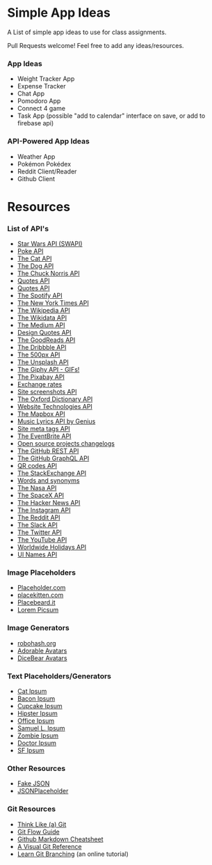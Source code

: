 # Simple App Ideas
A List of simple app ideas to use for class assignments.

Pull Requests welcome! Feel free to add any ideas/resources.

### App Ideas
- Weight Tracker App
- Expense Tracker
- Chat App
- Pomodoro App
- Connect 4 game
- Task App (possible "add to calendar" interface on save, or add to firebase api)

### API-Powered App Ideas
- Weather App
- Pokémon Pokédex
- Reddit Client/Reader
- Github Client

# Resources

### List of API's
- [Star Wars API (SWAPI)](https://swapi.co/)
- [Poke API](https://pokeapi.co/)
- [The Cat API](https://thecatapi.com/docs.html)
- [The Dog API](https://dog.ceo/dog-api/)
- [The Chuck Norris API](https://api.chucknorris.io/)
- [Quotes API](https://favqs.com/api)
- [Quotes API](http://forismatic.com/en/api/)
- [The Spotify API](https://beta.developer.spotify.com/documentation/web-api/)
- [The New York Times API](https://developer.nytimes.com/)
- [The Wikipedia API](https://www.mediawiki.org/wiki/API:Main_page)
- [The Wikidata API](https://www.wikidata.org/w/api.php?action=help)
- [The Medium API](https://github.com/Medium/medium-api-docs)
- [Design Quotes API](https://quotesondesign.com/api-v4-0/)
- [The GoodReads API](https://www.goodreads.com/api)
- [The Dribbble API](http://developer.dribbble.com/v2/)
- [The 500px API](https://github.com/500px/api-documentation)
- [The Unsplash API](https://unsplash.com/developers)
- [The Giphy API - GIFs!](https://developers.giphy.com/docs/)
- [The Pixabay API](https://pixabay.com/sk/service/about/api/)
- [Exchange rates](https://exchangeratesapi.io/)
- [Site screenshots API](https://apileap.com/)
- [The Oxford Dictionary API](https://developer.oxforddictionaries.com/)
- [Website Technologies API](https://github.com/letsvalidate/api)
- [The Mapbox API](https://www.mapbox.com/developers/)
- [Music Lyrics API by Genius](https://docs.genius.com/)
- [Site meta tags API](http://bettermeta.io/)
- [The EventBrite API](https://www.eventbrite.com/developer/v3/)
- [Open source projects changelogs](https://changelogs.md/)
- [The GitHub REST API](https://developer.github.com/v3/)
- [The GitHub GraphQL API](https://developer.github.com/v4/)
- [QR codes API](http://goqr.me/api/)
- [The StackExchange API](https://api.stackexchange.com/)
- [Words and synonyms](https://www.wordsapi.com/)
- [The Nasa API](https://api.nasa.gov/)
- [The SpaceX API](https://github.com/r-spacex/SpaceX-API)
- [The Hacker News API](https://github.com/HackerNews/API)
- [The Instagram API](https://instagram.com/developer/)
- [The Reddit API](https://www.reddit.com/dev/api)
- [The Slack API](https://api.slack.com/)
- [The Twitter API](https://developer.twitter.com/en/docs)
- [The YouTube API](https://developers.google.com/youtube/)
- [Worldwide Holidays API](https://calendarific.com/api-documentation)
- [UI Names API](https://https://uinames.com/)


### Image Placeholders
- [Placeholder.com](https://placeholder.com/)
- [placekitten.com](https://placekitten.com/)
- [Placebeard.it](https://placebeard.it/)
- [Lorem Picsum](https://picsum.photos/)

### Image Generators
- [robohash.org](https://robohash.org/)
- [Adorable Avatars](http://avatars.adorable.io/)
- [DiceBear Avatars](https://avatars.dicebear.com/)

### Text Placeholders/Generators
- [Cat Ipsum](http://www.catipsum.com/index.php)
- [Bacon Ipsum](https://baconipsum.com/)
- [Cupcake Ipsum](http://www.cupcakeipsum.com/)
- [Hipster Ipsum](https://hipsum.co/)
- [Office Ipsum](http://officeipsum.com/)
- [Samuel L. Ipsum](http://slipsum.com/)
- [Zombie Ipsum](http://www.zombieipsum.com/)
- [Doctor Ipsum](http://doctoripsum.com/)
- [SF Ipsum](http://www.sfipsum.com/)

### Other Resources
- [Fake JSON](https://fakejson.com/)
- [JSONPlaceholder](http://jsonplaceholder.typicode.com/)

### Git Resources
 - [Think Like (a) Git](http://think-like-a-git.net/)
 - [Git Flow Guide](https://enterprise.github.com/downloads/en/github-flow-cheatsheet.pdf)
 - [Github Markdown Cheatsheet](https://enterprise.github.com/downloads/en/markdown-cheatsheet.pdf)
 - [A Visual Git Reference](http://marklodato.github.io/visual-git-guide/index-en.html?no-svg)
 - [Learn Git Branching](https://learngitbranching.js.org/?locale=en_US) (an online tutorial)
